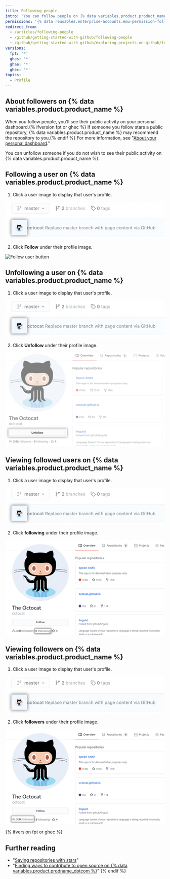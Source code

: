 ```yaml
---
title: Following people
intro: 'You can follow people on {% data variables.product.product_name %} to receive notifications about their activity{% ifversion fpt or ghec %} and discover projects in their communities{% endif %}.'
permissions: '{% data reusables.enterprise-accounts.emu-permission-follow %}'
redirect_from:
  - /articles/following-people
  - /github/getting-started-with-github/following-people
  - /github/getting-started-with-github/exploring-projects-on-github/following-people
versions:
  fpt: '*'
  ghes: '*'
  ghae: '*'
  ghec: '*'
topics:
  - Profile
---
```


## About followers on {% data variables.product.product_name %}

When you follow people, you'll see their public activity on your personal dashboard.{% ifversion fpt or ghec %} If someone you follow stars a public repository, {% data variables.product.product_name %} may recommend the repository to you.{% endif %} For more information, see "[About your personal dashboard](/account-and-profile/setting-up-and-managing-your-personal-account-on-github/managing-personal-account-settings/about-your-personal-dashboard#staying-updated-with-activity-from-the-community)."

You can unfollow someone if you do not wish to see their public activity on {% data variables.product.product_name %}.

## Following a user on {% data variables.product.product_name %}

1. Click a user image to display that user's profile.

  ![User image](/assets/images/help/profile/user-profile-image.png)

2. Click **Follow** under their profile image.

  ![Follow user button](/assets/images/help/profile/follow-user-button.png)

## Unfollowing a user on {% data variables.product.product_name %}

1.  Click a user image to display that user's profile.

  ![User image](/assets/images/help/profile/user-profile-image.png)

2.  Click **Unfollow** under their profile image.

  ![User profile button](/assets/images/help/profile/user-profile-unfollow-button.png)

## Viewing followed users on {% data variables.product.product_name %}

1. Click a user image to display that user's profile.

  ![User image](/assets/images/help/profile/user-profile-image.png)

2. Click **following** under their profile image.

  ![User following](/assets/images/help/profile/user-profile-following.png)

## Viewing followers on {% data variables.product.product_name %}

1. Click a user image to display that user's profile.

  ![User image](/assets/images/help/profile/user-profile-image.png)

2. Click **followers** under their profile image.

  ![User following](/assets/images/help/profile/user-profile-followers.png)



{% ifversion fpt or ghec %}
## Further reading

- "[Saving repositories with stars](/articles/saving-repositories-with-stars/)"
- "[Finding ways to contribute to open source on {% data variables.product.prodname_dotcom %}](/github/getting-started-with-github/finding-ways-to-contribute-to-open-source-on-github)"
{% endif %}
